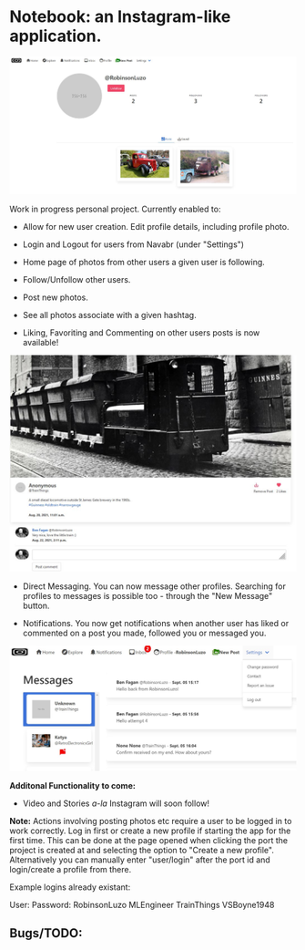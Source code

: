 # Notebook: an Instagram-like application.

<img src="https://raw.githubusercontent.com/RobinsonLuzo/Notebook/master/img/Profile_screenshot.JPG" alt="Profile Screenshot" width="850"/>

Work in progress personal project. Currently enabled to:

- Allow for new user creation. Edit profile details, including profile photo.

- Login and Logout for users from Navabr (under "Settings")

- Home page of photos from other users a given user is following.

- Follow/Unfollow other users. 

- Post new photos.

- See all photos associate with a given hashtag.

- Liking, Favoriting and Commenting on other users posts is now available!

<img src="https://raw.githubusercontent.com/RobinsonLuzo/Notebook/master/img/comment_screenshot.JPG" alt="Comment Screenshot" width="850"/>

- Direct Messaging. You can now message other profiles. Searching for profiles to messages is possible too - through the "New Message" button.

- Notifications. You now get notifications when another user has liked or commented on a post you made, followed you or messaged you.

<img src="https://raw.githubusercontent.com/RobinsonLuzo/Notebook/master/img/notifications_screenshot.JPG" alt="DM Screenshot" width="850"/>



**Additonal Functionality to come:**

- Video and Stories *a-la* Instagram will soon follow!

**Note:** Actions involving posting photos etc require a user to be logged in to work correctly. Log in first or create a new profile if starting the app for the first time. This can be done at the page opened when clicking the port the project is created at and selecting the option to "Create a new profile". Alternatively you can manually enter "user/login" after the port id and login/create a profile from there.

Example logins already existant:

User:           Password:
RobinsonLuzo    MLEngineer
TrainThings     VSBoyne1948

## Bugs/TODO:

